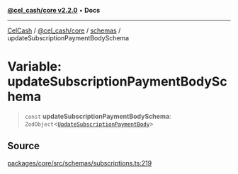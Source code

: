[**@cel_cash/core v2.2.0**](../../README.md) • **Docs**

***

[CelCash](../../../../packages.md) / [@cel\_cash/core](../../README.md) / [schemas](../README.md) / updateSubscriptionPaymentBodySchema

# Variable: updateSubscriptionPaymentBodySchema

> `const` **updateSubscriptionPaymentBodySchema**: `ZodObject`\<[`UpdateSubscriptionPaymentBody`](../../index/type-aliases/UpdateSubscriptionPaymentBody.md)\>

## Source

[packages/core/src/schemas/subscriptions.ts:219](https://github.com/Pyxlab/celcash/blob/b57c7034bd65dcd5b083f272f9cfe6cc4ff73f7b/packages/core/src/schemas/subscriptions.ts#L219)
